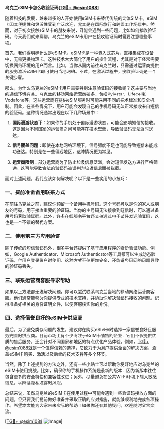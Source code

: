 **乌克兰eSIM卡怎么收验证码[[TG💪+ @esim1088](https://t.me/s/esim1088)]**

随着科技的发展，越来越多的人开始使用eSIM卡来替代传统的实体SIM卡。eSIM卡因其便捷性和灵活性受到广泛欢迎，尤其是在国际旅行和跨国工作场景中。然而，对于初次接触eSIM卡的朋友来说，可能会遇到一些问题，比如如何接收验证码。今天我们就来聊聊，乌克兰的eSIM卡用户在接收验证码时需要注意哪些事项。

首先，我们得明确什么是eSIM卡。eSIM卡是一种嵌入式芯片，直接集成在设备中，无需更换物理卡。这种技术大大简化了用户的操作流程，尤其是对于经常需要切换网络环境的用户而言。比如，当你从国内前往乌克兰时，只需通过运营商提供的服务激活eSIM卡即可使用当地网络。不过，在激活过程中，接收验证码是一个关键步骤。

那么，为什么乌克兰的eSIM卡用户需要特别注意验证码的接收呢？这主要与当地的通信环境有关。乌克兰的移动网络运营商较多，包括Kyivstar、Lifecell和Vodafone等，这些运营商在提供eSIM服务时可能采用不同的技术标准和安全机制。因此，在某些情况下，用户可能会发现自己的手机号码无法正常接收来自短信的验证码。这种情况通常出现在以下几种场景中：

1. **国际漫游状态下**：如果你的手机处于国际漫游状态，可能会影响短信的接收。这是因为不同国家的运营商之间可能存在技术壁垒，导致验证码无法及时送达。
   
2. **信号覆盖问题**：即使在本地网络环境下，信号强度不足也可能导致短信未能成功送达。特别是在一些偏远地区，这种情况更为常见。

3. **运营商限制**：部分运营商为了防止垃圾信息泛滥，会对短信发送方进行严格筛选，这可能导致合法的验证码被误判为垃圾信息而被拦截。

面对上述问题，我们应该如何解决呢？以下是一些实用的小技巧：

### 一、提前准备备用联系方式

在前往乌克兰之前，建议你预留一个备用手机号码。这个号码可以是你的家人或朋友的号码，用于接收重要的验证码。当你的主号码无法接收到短信时，可以通过备用号码获取验证码。此外，许多在线服务平台还支持通过电子邮件发送验证码，这也是一个不错的替代方案。

### 二、使用第三方应用验证

除了传统的短信验证码外，很多平台还提供了基于应用程序的身份验证功能。例如，Google Authenticator、Microsoft Authenticator等工具都可以生成动态验证码，供用户登录账户时使用。这种方式不仅更加安全，还能避免因网络问题导致的验证码丢失。

### 三、联系运营商客服寻求帮助

如果以上方法都无法解决问题，你可以尝试联系乌克兰当地的移动网络运营商客服。他们通常能够为你提供专业的技术支持，并协助你解决验证码接收的问题。记得准备好相关的身份证明文件，以便客服核实你的身份。

### 四、选择信誉良好的eSIM卡供应商

最后，为了避免类似问题的发生，建议你在购买eSIM卡时选择一家信誉良好且服务完善的供应商。目前市场上有不少专注于eSIM卡销售的企业，它们不仅提供优质的售后服务，还会针对不同国家和地区的特点优化产品体验。例如，[TG💪+ @esim1088](https://t.me/s/esim1088)就是一个值得信赖的选择，它致力于为用户提供全面的解决方案，涵盖eSIM卡购买、激活以及后续的技术支持等多个环节。

当然，除了上述提到的方法之外，还有一些小贴士可以帮助你更好地应对乌克兰的eSIM卡使用挑战。比如，确保你的手机操作系统是最新的版本，因为新版本往往包含更多的安全特性和兼容性改进；另外，尽量避免在公共Wi-Fi环境下输入敏感信息，以降低隐私泄露的风险。

总结来说，虽然乌克兰的eSIM卡在使用过程中可能会遇到一些验证码接收方面的问题，但只要我们提前做好准备并采取正确的应对措施，就能够顺利地完成各项操作。希望本文能为大家带来实际的帮助！如果你还有其他疑问，欢迎随时留言交流。

[[TG💪+ @esim1088](https://t.me/s/esim1088) ![Image](https://i.postimg.cc/4NQfJmqS/Snipaste-2025-05-13-00-14-12.png)]